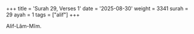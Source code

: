 +++
title = 'Surah 29, Verses 1'
date = '2025-08-30'
weight = 3341
surah = 29
ayah = 1
tags = ["alif"]
+++

Alif-Lãm-Mĩm.